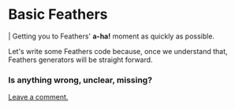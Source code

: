 # Basic Feathers

| Getting you to Feathers' **a-ha!** moment as quickly as possible.

Let's write some Feathers code because, once we understand that,
Feathers generators will be straight forward.

### Is anything wrong, unclear, missing?
[Leave a comment.](https://github.com/feathersjs/feathers-guide/issues/new?title=Comment:Step-Basic-Readme&body=Comment:Step-Basic-Readme)
